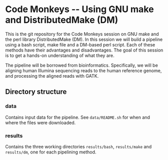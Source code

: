 Code Monkeys -- Using GNU make and DistributedMake (DM)
=======================================================

This is the git repository for the Code Monkeys session on GNU make
and the perl library DistributedMake (DM).  In this session we will
build a pipeline using a bash script, make file and a DM-based perl
script. Each of these methods have their advantages and
disadvantages. The goal of this session is to get a hands-on
understanding of what they are.

The pipeline will be borrowed from bioinformatics.  Specifically, we
will be aligning human Illumina sequencing reads to the human
reference genome, and processing the aligned reads with GATK.

Directory structure
--------

### data
Contains input data for the pipeline.  See `data/README.sh` for when
and where the files were downloaded.

### results
Contains the three working directories `results/bash`, `results/make`
and `results/dm`, one for each pipelining method.









